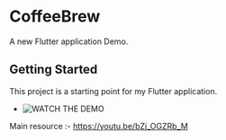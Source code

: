 # CoffeeBrew

A new Flutter application Demo.

## Getting Started

This project is a starting point for my Flutter application.
- ![WATCH THE DEMO](screenshots/Coffeebrew.gif)

Main resource :- https://youtu.be/bZj_OGZRb_M


